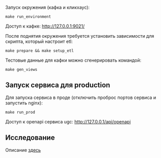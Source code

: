 Запуск окружения (кафка и кликхаус):

    make run_environment

Доступ к кафке: http://127.0.0.1:9021/

После поднятия окружения требуется установить зависимости для скрипта, который настроит etl:

    make prepare && make setup_etl

Тестовые данные для кафки можно сгенерировать командой:

    make gen_views

## Запуск сервиса для production

Для запуска сервиса в проде (отключить проброс портов сервиса и запустить nginx):

    make run_prod

Доступ к openapi сервиса ugc: http://127.0.0.1/api/openapi

## Исследование

Описание [здесь](src/research/README.md)
